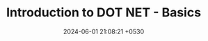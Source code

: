 ---
layout: post
title:  "Introduction to DOT NET - Basics"
date:   2024-06-01 21:08:21 +0530
categories: dot net series
---